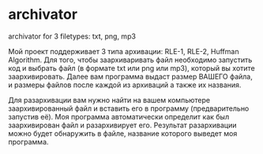 # archivator
archivator for 3 filetypes: txt, png, mp3


Мой проект поддерживает 3 типа архивации: RLE-1, RLE-2, Huffman Algorithm.
Для того, чтобы заархиваривать файл необходимо запустить код и выбрать файл (в формате txt или png или mp3), который вы хотите заархивировать.
Далее вам программа выдаст размер ВАШЕГО файла, и размеры файлов после каждой из архиваций а также их названия.


Для разархивации вам нужно найти на вашем компьютере заархивированный файл и вставить его в программу (предварительно запустив её).
Моя программа автоматически определит как был заархивирован файл и разархивирует его.
Результат разархивации можно будет обнаружить в файле, название которого выведет моя программа.

